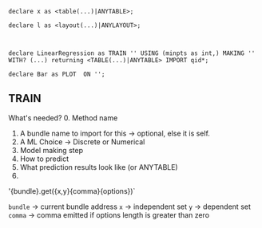 ```
declare x as <table(...)|ANYTABLE>;

declare l as <layout(...)|ANYLAYOUT>;



declare LinearRegression as TRAIN '' USING (minpts as int,) MAKING '' WITH? (...) returning <TABLE(...)|ANYTABLE> IMPORT qid*;

declare Bar as PLOT  ON '';
```

## TRAIN


What's needed?
0. Method name
1. A bundle name to import for this -> optional, else it is self.
2. A ML Choice -> Discrete or Numerical
3. Model making step
5. How to predict
6. What prediction results look like (or ANYTABLE)
7. 


'{bundle}.get({x,y}{comma}{options})`

`bundle` -> current bundle address
`x` -> independent set
`y` -> dependent set
`comma` -> comma emitted if options length is greater than zero